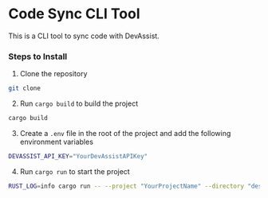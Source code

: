 # Code Sync CLI Tool

This is a CLI tool to sync code with DevAssist.

### Steps to Install

1. Clone the repository

```bash
git clone 
```

2. Run `cargo build` to build the project

```bash
cargo build
```

3. Create a `.env` file in the root of the project and add the following environment variables

```bash
DEVASSIST_API_KEY="YourDevAssistAPIKey"
```

4. Run `cargo run` to start the project

```bash
RUST_LOG=info cargo run -- --project "YourProjectName" --directory "desired-folder-root-path"
```
